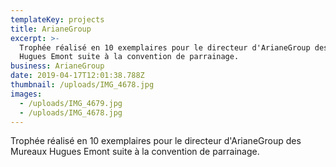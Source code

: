 ```yaml
---
templateKey: projects
title: ArianeGroup
excerpt: >-
  Trophée réalisé en 10 exemplaires pour le directeur d'ArianeGroup des Mureaux
  Hugues Emont suite à la convention de parrainage.
business: ArianeGroup
date: 2019-04-17T12:01:38.788Z
thumbnail: /uploads/IMG_4678.jpg
images:
  - /uploads/IMG_4679.jpg
  - /uploads/IMG_4678.jpg
---
```

Trophée réalisé en 10 exemplaires pour le directeur d'ArianeGroup des Mureaux Hugues Emont suite à la convention de parrainage.
